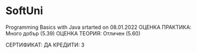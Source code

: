 # SoftUni

Programming Basics with Java srtarted on 08.01.2022
ОЦЕНКА ПРАКТИКА: Много добър (5.39)
ОЦЕНКА ТЕОРИЯ: Отличен (5.60)
	
СЕРТИФИКАТ: ДА
КРЕДИТИ: 3
